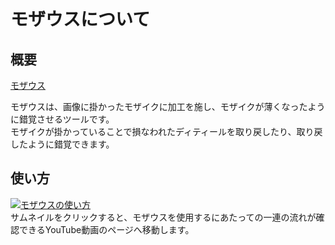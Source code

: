 モザウスについて
====

## 概要
[モザウス](https://www.mozausu.app/)

モザウスは、画像に掛かったモザイクに加工を施し、モザイクが薄くなったように錯覚させるツールです。  
モザイクが掛かっていることで損なわれたディティールを取り戻したり、取り戻したように錯覚できます。  

## 使い方
[![モザウスの使い方](https://img.youtube.com/vi/lnz3_87nbqM/0.jpg)](https://youtu.be/lnz3_87nbqM)  
サムネイルをクリックすると、モザウスを使用するにあたっての一連の流れが確認できるYouTube動画のページへ移動します。